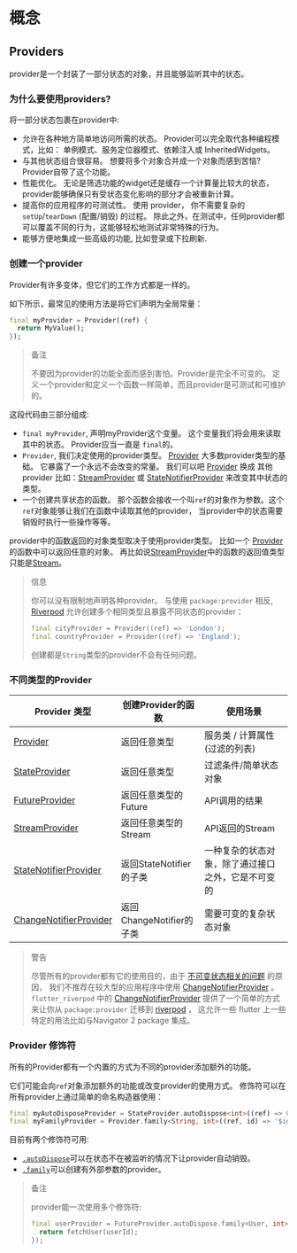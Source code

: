# 概念

## Providers

provider是一个封装了一部分状态的对象，并且能够监听其中的状态。

### 为什么要使用providers?

将一部分状态包裹在provider中:

- 允许在各种地方简单地访问所需的状态。 Provider可以完全取代各种编程模式，比如： 单例模式、服务定位器模式、依赖注入或 InheritedWidgets。
- 与其他状态组合很容易。 想要将多个对象合并成一个对象而感到苦恼? Provider自带了这个功能。
- 性能优化。 无论是筛选功能的widget还是缓存一个计算量比较大的状态， provider能够确保只有受状态变化影响的部分才会被重新计算。
- 提高你的应用程序的可测试性。 使用 provider， 你不需要复杂的 `setUp`/`tearDown` (配置/销毁) 的过程。 除此之外，在测试中，任何provider都可以覆盖不同的行为，这能够轻松地测试非常特殊的行为。
- 能够方便地集成一些高级的功能, 比如登录或下拉刷新.

### 创建一个provider

Provider有许多变体，但它们的工作方式都是一样的。

如下所示，最常见的使用方法是将它们声明为全局常量：

```dart
final myProvider = Provider((ref) {
  return MyValue();
});
```

> 备注
>
> 不要因为provider的功能全面而感到害怕。Provider是完全不可变的。 定义一个provider和定义一个函数一样简单，而且provider是可测试和可维护的。

这段代码由三部分组成:

- `final myProvider`, 声明myProvider这个变量。 这个变量我们将会用来读取其中的状态。 Provider应当一直是 `final`的。
- `Provider`, 我们决定使用的provider类型。 [Provider](https://docs-v2.riverpod.dev/zh-Hans/docs/providers/provider) 大多数provider类型的基础。 它暴露了一个永远不会改变的常量。 我们可以吧 [Provider](https://docs-v2.riverpod.dev/zh-Hans/docs/providers/provider) 换成 其他provider 比如：[StreamProvider](https://docs-v2.riverpod.dev/zh-Hans/docs/providers/stream_provider) 或 [StateNotifierProvider](https://docs-v2.riverpod.dev/zh-Hans/docs/providers/state_notifier_provider) 来改变其中状态的类型。
- 一个创建共享状态的函数。 那个函数会接收一个叫`ref`的对象作为参数。这个`ref`对象能够让我们在函数中读取其他的provider， 当provider中的状态需要销毁时执行一些操作等等。

provider中的函数返回的对象类型取决于使用provider类型。 比如一个 [Provider](https://docs-v2.riverpod.dev/zh-Hans/docs/providers/provider) 的函数中可以返回任意的对象。 再比如说[StreamProvider](https://docs-v2.riverpod.dev/zh-Hans/docs/providers/stream_provider)中的函数的返回值类型只能是[Stream](https://api.dart.dev/stable/2.8.4/dart-async/Stream-class.html)。

> 信息
>
> 你可以没有限制地声明各种provider。 与使用 `package:provider` 相反, [Riverpod](https://github.com/rrousselgit/riverpod) 允许创建多个相同类型且暴露不同状态的provider：
>
> ```dart
> final cityProvider = Provider((ref) => 'London');
> final countryProvider = Provider((ref) => 'England');
> ```
>
> 创建都是`String`类型的provider不会有任何问题。

### 不同类型的Provider

| Provider 类型                                                | 创建Provider的函数       | 使用场景                                           |
| ------------------------------------------------------------ | ------------------------ | -------------------------------------------------- |
| [Provider](https://docs-v2.riverpod.dev/zh-Hans/docs/providers/provider) | 返回任意类型             | 服务类 / 计算属性 (过滤的列表)                     |
| [StateProvider](https://docs-v2.riverpod.dev/zh-Hans/docs/providers/state_provider) | 返回任意类型             | 过滤条件/简单状态对象                              |
| [FutureProvider](https://docs-v2.riverpod.dev/zh-Hans/docs/providers/future_provider) | 返回任意类型的Future     | API调用的结果                                      |
| [StreamProvider](https://docs-v2.riverpod.dev/zh-Hans/docs/providers/stream_provider) | 返回任意类型的Stream     | API返回的Stream                                    |
| [StateNotifierProvider](https://docs-v2.riverpod.dev/zh-Hans/docs/providers/state_notifier_provider) | 返回StateNotifier的子类  | 一种复杂的状态对象，除了通过接口之外，它是不可变的 |
| [ChangeNotifierProvider](https://pub.dev/documentation/flutter_riverpod/latest/flutter_riverpod/ChangeNotifierProvider-class.html) | 返回ChangeNotifier的子类 | 需要可变的复杂状态对象                             |

> 警告
>
> 尽管所有的provider都有它的使用目的，由于 [不可变状态相关的问题](https://docs-v2.riverpod.dev/zh-Hans/docs/concepts/why_immutability) 的原因， 我们不推荐在较大型的应用程序中使用 [ChangeNotifierProvider](https://pub.dev/documentation/flutter_riverpod/latest/flutter_riverpod/ChangeNotifierProvider-class.html) 。 `flutter_riverpod` 中的 [ChangeNotifierProvider](https://pub.dev/documentation/flutter_riverpod/latest/flutter_riverpod/ChangeNotifierProvider-class.html) 提供了一个简单的方式来让你从 `package:provider` 迁移到 [riverpod](https://github.com/rrousselgit/riverpod) ， 这允许一些 flutter 上一些特定的用法比如与Navigator 2 package 集成。

### Provider 修饰符

所有的Provider都有一个内置的方式为不同的provider添加额外的功能。

它们可能会向`ref`对象添加额外的功能或改变provider的使用方式。 修饰符可以在所有provider上通过简单的命名构造器使用：

```dart
final myAutoDisposeProvider = StateProvider.autoDispose<int>((ref) => 0);
final myFamilyProvider = Provider.family<String, int>((ref, id) => '$id');
```



目前有两个修饰符可用:

- [`.autoDispose`](https://docs-v2.riverpod.dev/zh-Hans/docs/concepts/modifiers/auto_dispose)可以在状态不在被监听的情况下让provider自动销毁。
- [`.family`](https://docs-v2.riverpod.dev/zh-Hans/docs/concepts/modifiers/family)可以创建有外部参数的provider。

> 备注
>
> provider能一次使用多个修饰符:
>
> ```dart
> final userProvider = FutureProvider.autoDispose.family<User, int>((ref, userId) async {
>   return fetchUser(userId);
> });
> ```
